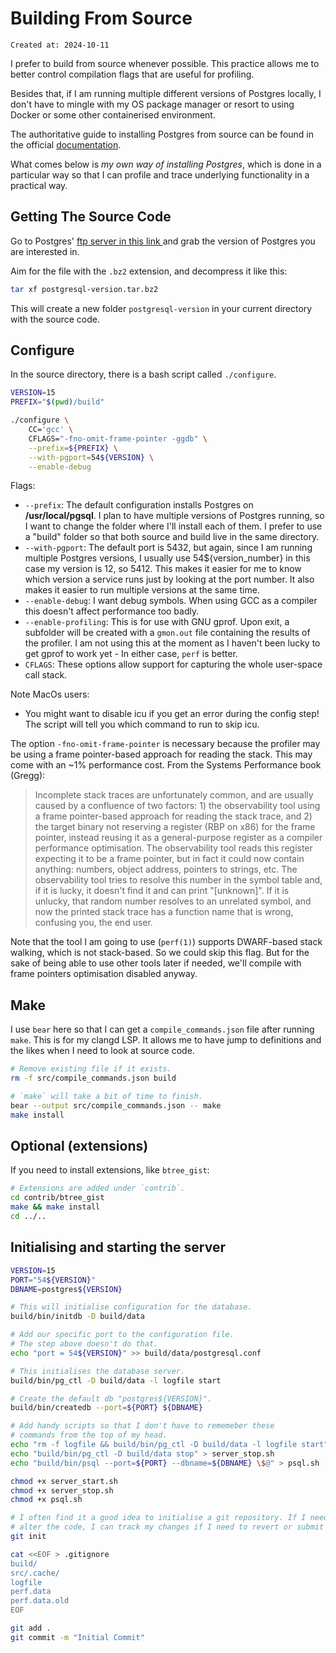 # Building From Source

```
Created at: 2024-10-11
```

I prefer to build from source whenever possible. This practice allows me to
better control compilation flags that are useful for profiling.

Besides that, if I am running multiple different versions of Postgres locally,
I don't have to mingle with my OS package manager or resort to using Docker or
some other containerised environment.

The authoritative guide to installing Postgres from source can be found in
the official [documentation](https://www.postgresql.org/docs/current/installation.html).

What comes below is _my own way of installing Postgres_, which is done in a
particular way so that I can profile and trace underlying functionality in a
practical way.

## Getting The Source Code

Go to Postgres' [ftp server in this link ](https://www.postgresql.org/ftp/source/)
and grab the version of Postgres you are interested in.

Aim for the file with the `.bz2` extension, and decompress it like this:

```sh
tar xf postgresql-version.tar.bz2
```

This will create a new folder `postgresql-version` in your current directory
with the source code.

## Configure

In the source directory, there is a bash script called `./configure`.

```sh
VERSION=15
PREFIX="$(pwd)/build"

./configure \
    CC='gcc' \
    CFLAGS="-fno-omit-frame-pointer -ggdb" \
    --prefix=${PREFIX} \
    --with-pgport=54${VERSION} \
    --enable-debug
```

Flags:

- `--prefix`: The default configuration installs Postgres on
  **/usr/local/pgsql**. I plan to have multiple versions of Postgres running,
  so I want to change the folder where I'll install each of them. I prefer
  to use a "build" folder so that both source and build live in the same
  directory.
- `--with-pgport`: The default port is 5432, but again, since I am running
  multiple Postgres versions, I usually use 54${version_number} in this case my
  version is 12, so 5412. This makes it easier for me to know which version a
  service runs just by looking at the port number. It also makes it easier to
  run multiple versions at the same time.
- `--enable-debug`: I want debug symbols. When using GCC as a compiler this
  doesn't affect performance too badly.
- `--enable-profiling`: This is for use with GNU gprof. Upon exit, a subfolder
  will be created with a `gmon.out` file containing the results of the
  profiler. I am not using this at the moment as I haven't been lucky to get
  gprof to work yet - In either case, `perf` is better.
- `CFLAGS`: These options allow support for capturing the whole user-space call
  stack.

Note MacOs users:
- You might want to disable icu if you get an error during the config step!
  The script will tell you which command to run to skip icu.

The option `-fno-omit-frame-pointer` is necessary because the profiler may be
using a frame pointer-based approach for reading the stack. This may come with
an ~1% performance cost. From the Systems Performance book (Gregg):

> Incomplete stack traces are unfortunately common, and are usually caused by a
> confluence of two factors: 1) the observability tool using a frame
> pointer-based approach for reading the stack trace, and 2) the target binary
> not reserving a register (RBP on x86) for the frame pointer, instead reusing
> it as a general-purpose register as a compiler performance optimisation. The
> observability tool reads this register expecting it to be a frame pointer,
> but in fact it could now contain anything: numbers, object address, pointers
> to strings, etc. The observability tool tries to resolve this number in the
> symbol table and, if it is lucky, it doesn't find it and can print
> "[unknown]". If it is unlucky, that random number resolves to an unrelated
> symbol, and now the printed stack trace has a function name that is wrong,
> confusing you, the end user.

Note that the tool I am going to use (`perf(1)`) supports DWARF-based stack
walking, which is not stack-based. So we could skip this flag. But for the sake
of being able to use other tools later if needed, we'll compile with frame
pointers optimisation disabled anyway.

## Make

I use `bear` here so that I can get a `compile_commands.json` file after
running `make`. This is for my clangd LSP. It allows me to have jump to
definitions and the likes when I need to look at source code.

```sh
# Remove existing file if it exists.
rm -f src/compile_commands.json build

# `make` will take a bit of time to finish.
bear --output src/compile_commands.json -- make
make install
```

## Optional (extensions)

If you need to install extensions, like `btree_gist`:

```sh
# Extensions are added under `contrib`.
cd contrib/btree_gist
make && make install
cd ../..
```

## Initialising and starting the server

```sh
VERSION=15
PORT="54${VERSION}"
DBNAME=postgres${VERSION}

# This will initialise configuration for the database.
build/bin/initdb -D build/data

# Add our specific port to the configuration file.
# The step above doesn't do that.
echo "port = 54${VERSION}" >> build/data/postgresql.conf

# This initialises the database server.
build/bin/pg_ctl -D build/data -l logfile start

# Create the default db "postgres${VERSION}".
build/bin/createdb --port=${PORT} ${DBNAME}

# Add handy scripts so that I don't have to rememeber these
# commands from the top of my head.
echo "rm -f logfile && build/bin/pg_ctl -D build/data -l logfile start" > server_start.sh
echo "build/bin/pg_ctl -D build/data stop" > server_stop.sh
echo "build/bin/psql --port=${PORT} --dbname=${DBNAME} \$@" > psql.sh

chmod +x server_start.sh
chmod +x server_stop.sh
chmod +x psql.sh

# I often find it a good idea to initialise a git repository. If I need to
# alter the code, I can track my changes if I need to revert or submit a patch.
git init

cat <<EOF > .gitignore
build/
src/.cache/
logfile
perf.data
perf.data.old
EOF

git add .
git commit -m "Initial Commit"
```
